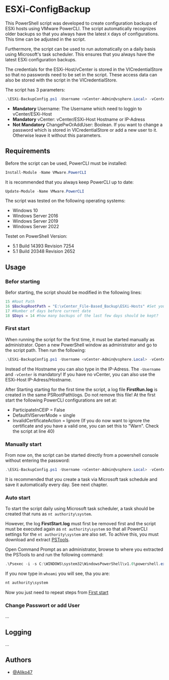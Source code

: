 # ESXi-ConfigBackup

This PowerShell script was developed to create configuration backups of ESXi hosts using VMware PowerCLI. The script automatically recognizes older backups so that you always have the latest ``` X ``` days of configurations. This time can be adjusted in the script.

Furthermore, the script can be used to run automatically on a daily basis using Microsoft's task scheduler. This ensures that you always have the latest ESXi configuration backups.

The credentials for the ESXi-Host/vCenter is stored in the VICredentialStore so that no passwords need to be set in the script. These access data can also be stored with the script in the VICredentialStore. 

The script has 3 parameters:
```powershell
.\ESXi-BackupConfig.ps1 -Username <vCenter-Admin@vsphere.Local> -vCenter <vcenter.your.domain.tld> -ChangePwOrAddUser $true/$false
```

- **Mandatory** Username: The Username which need to loggin to vCenter/ESXi-Host
- **Mandatory** vCenter: vCenter/ESXi-Host Hostname or IP-Adress
- **Not Mandatory** ChangePwOrAddUser: Boolean. If you want to change a password which is stored in VICredentialStore or add a new user to it. Otherwise leave it without this parameters.


## Requirements

Before the script can be used, PowerCLI must be installed:

```powershell
Install-Module -Name VMware.PowerCLI
```
It is recommended that you always keep PowerCLI up to date: 
```powershell
Update-Module -Name VMware.PowerCLI
```
The script was tested on the following operating systems: 
- Windows 10 
- Windows Server 2016
- Windows Server 2019
- Windows Server 2022

Testet on PowerShell Version: 
- 5.1 Build 14393 Revision 7254
- 5.1 Build 20348 Revision 2652
## Usage
### Befor starting
Befor starting, the script should be modified in the following lines:

```powershell
15 #Root Path
16 $BackupRootPath = "E:\vCenter_File-Based_Backup\ESXi-Hosts" #Set your Backup Path
17 #Number of days before current date
18 $Days = 14 #how many backups of the last few days should be kept?
```
### First start
When running the script for the first time, it must be started manually as administrator. Open a new PowerShell window as administrator and go to the script path. Then run the following:
```powershell
.\ESXi-BackupConfig.ps1 -Username <vCenter-Admin@vsphere.Local> -vCenter <vcenter.your.domain.tld>
```
Instead of the Hostname you can also type in the IP-Adress. The ```-Username``` and ```-vCenter``` is mandatory! If you have no vCenter, you can also use the ESXi-Host IP-Adress/Hostname. 

After Starting starting for the first time the script, a log file **FirstRun.log** is created in the same PSRootPath\logs. Do not remove this file! At the first start the following PowerCLI configurations are set at:

- ParticipateInCEIP = False
- DefaultVIServerMode = single
- InvalidCertificateAction = Ignore (If you do now want to ignore the certificate and you have a valid one, you can set this to "Warn". Check the script at line 40)

### Manually start
From now on, the script can be started directly from a powershell console without entering the password: 
```powershell
.\ESXi-BackupConfig.ps1 -Username <vCenter-Admin@vsphere.Local> -vCenter <vcenter.your.domain.tld>
```
It is recommended that you create a task via Microsoft task schedule and save it automatically every day. See next chapter.

### Auto start
To start the script daily using Microsoft task scheduler, a task should be created that runs as ```nt authority\system```.

However, the log **FirstStart.log** must first be removed first and the script must be executed again as ```nt authority\system``` so that all PowerCLI settings for the ```nt authority\system``` are also set. To achive this, you must download and extract [PSTools](https://learn.microsoft.com/en-us/sysinternals/downloads/psexec). 

Open Command Prompt as an administrator, browse to where you extracted the PSTools to and run the following command:

```powershell
.\Psexec -i -s C:\WINDOWS\system32\WindowsPowerShell\v1.0\powershell.exe
```
If you now type in ```whoami``` you will see, tha you are:
```powershell
nt authority\system
```
Now you just need to repeat steps from [First start](https://github.com/Aliko47/ESXi-ConfigBackup/tree/main?tab=readme-ov-file#first-start-firststart)

### Change Passwort or add User
...
## Logging
...
## Authors

- [@Aliko47](https://github.com/Aliko47)

